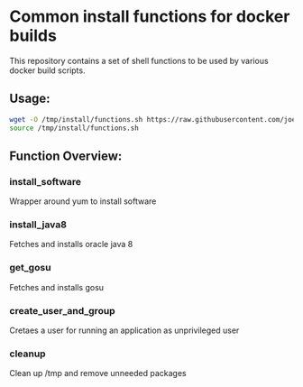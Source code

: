 # Common install functions for docker builds

This repository contains a set of shell functions to be used by various
docker build scripts.

## Usage:
```bash
wget -O /tmp/install/functions.sh https://raw.githubusercontent.com/joernott/docker-oc-install-library/master/install_functions.sh
source /tmp/install/functions.sh
```
## Function Overview:

### install_software
Wrapper around yum to install software

### install_java8
Fetches and installs oracle java 8

### get_gosu
Fetches and installs gosu

### create_user_and_group
Cretaes a user for running an application as unprivileged user

### cleanup
Clean up /tmp and remove unneeded packages
